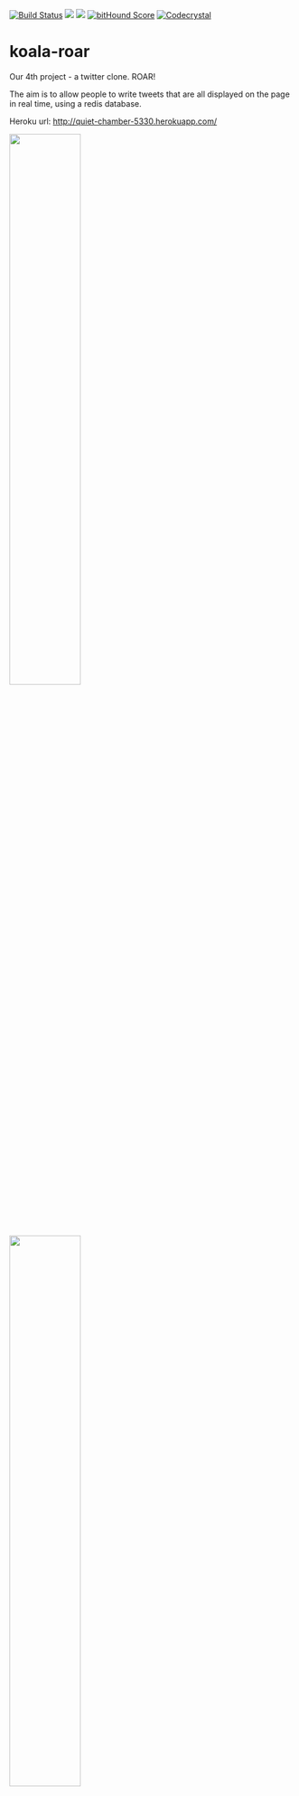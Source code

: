 [![Build Status](https://travis-ci.org/koalabears/koala-roar.svg)](https://travis-ci.org/koalabears/koala-roar) <a href="https://codeclimate.com/github/koalabears/koala-roar"><img src="https://codeclimate.com/github/koalabears/koala-roar/badges/gpa.svg" /></a> <a href="https://codeclimate.com/github/koalabears/koala-roar/coverage"><img src="https://codeclimate.com/github/koalabears/koala-roar/badges/coverage.svg" /></a> [![bitHound Score](https://www.bithound.io/github/koalabears/koala-roar/badges/score.svg)](https://www.bithound.io/github/koalabears/koala-roar) [![Codecrystal](https://img.shields.io/badge/code-crystal-5CB3FF.svg)](http://codecrystal.herokuapp.com/crystalise/koalabears/koala-roar/master)


# koala-roar
Our 4th project - a twitter clone. ROAR!

The aim is to allow people to write tweets that are all displayed on the page in real time, using a redis database.

Heroku url: http://quiet-chamber-5330.herokuapp.com/ 

<img src = "https://cloud.githubusercontent.com/assets/11833296/10337504/00a48f8e-6cf8-11e5-843b-2a34082480e7.jpeg" width = 50%  transform=rotate(90deg)>
<img src = "https://cloud.githubusercontent.com/assets/11833296/10337507/03696726-6cf8-11e5-9931-fc97b0ad9702.jpeg" width=50% transform=rotate(90deg)>
